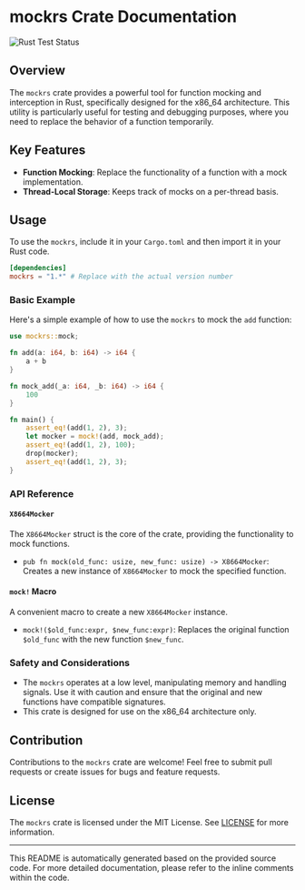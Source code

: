 # mockrs Crate Documentation

![Rust Test Status](https://github.com/skyfireitdiy/mockrs/actions/workflows/rust.yml/badge.svg)

## Overview

The `mockrs` crate provides a powerful tool for function mocking and interception in Rust, specifically designed for the x86_64 architecture. This utility is particularly useful for testing and debugging purposes, where you need to replace the behavior of a function temporarily.

## Key Features

- **Function Mocking**: Replace the functionality of a function with a mock implementation.
- **Thread-Local Storage**: Keeps track of mocks on a per-thread basis.

## Usage

To use the `mockrs`, include it in your `Cargo.toml` and then import it in your Rust code.

```toml
[dependencies]
mockrs = "1.*" # Replace with the actual version number
```


### Basic Example

Here's a simple example of how to use the `mockrs` to mock the `add` function:

```rust
use mockrs::mock;

fn add(a: i64, b: i64) -> i64 {
    a + b
}

fn mock_add(_a: i64, _b: i64) -> i64 {
    100
}

fn main() {
    assert_eq!(add(1, 2), 3);
    let mocker = mock!(add, mock_add);
    assert_eq!(add(1, 2), 100);
    drop(mocker);
    assert_eq!(add(1, 2), 3);
}
```

### API Reference

#### `X8664Mocker`

The `X8664Mocker` struct is the core of the crate, providing the functionality to mock functions.

- `pub fn mock(old_func: usize, new_func: usize) -> X8664Mocker`: Creates a new instance of `X8664Mocker` to mock the specified function.

#### `mock!` Macro

A convenient macro to create a new `X8664Mocker` instance.

- `mock!($old_func:expr, $new_func:expr)`: Replaces the original function `$old_func` with the new function `$new_func`.

### Safety and Considerations

- The `mockrs` operates at a low level, manipulating memory and handling signals. Use it with caution and ensure that the original and new functions have compatible signatures.
- This crate is designed for use on the x86_64 architecture only.


## Contribution

Contributions to the `mockrs` crate are welcome! Feel free to submit pull requests or create issues for bugs and feature requests.

## License

The `mockrs` crate is licensed under the MIT License. See [LICENSE](LICENSE) for more information.

---

This README is automatically generated based on the provided source code. For more detailed documentation, please refer to the inline comments within the code.

